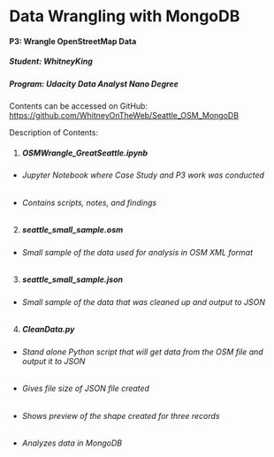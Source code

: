 # Data Wrangling with MongoDB
#### P3: 	 	Wrangle OpenStreetMap Data
##### Student: 	WhitneyKing
##### Program: 	Udacity Data Analyst Nano Degree


Contents can be accessed on GitHub:  https://github.com/WhitneyOnTheWeb/Seattle_OSM_MongoDB

Description of Contents:
1. ##### OSMWrangle_GreatSeattle.ipynb
- ###### Jupyter Notebook where Case Study and P3 work was conducted
- ###### Contains scripts, notes, and findings
2. ##### seattle_small_sample.osm
- ###### Small sample of the data used for analysis in OSM XML format
3. ##### seattle_small_sample.json
- ###### Small sample of the data that was cleaned up and output to JSON
4. ##### CleanData.py
- ###### Stand alone Python script that will get data from the OSM file and output it to JSON
- ###### Gives file size of JSON file created
- ###### Shows preview of the shape created for three records
- ###### Analyzes data in MongoDB
